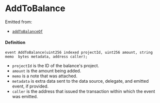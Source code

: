 # AddToBalance

Emitted from:

* [`addToBalanceOf`](/dev/deprecated/v3/or-payment-terminals/or-abstract/jbpayoutredemptionpaymentterminal/write/addtobalanceof.md)

#### Definition

```
event AddToBalance(uint256 indexed projectId, uint256 amount, string memo  bytes metadata, address caller);
```

* `projectId` is the ID of the balance's project.
* `amount` is the amount being added.
* `memo` is a note that was attached.
* `metadata` is extra data sent to the data source, delegate, and emitted event, if provided.
* `caller` is the address that issued the transaction within which the event was emitted.
